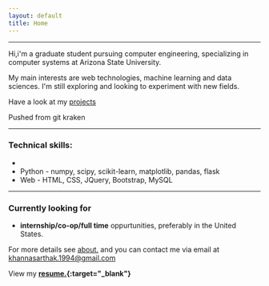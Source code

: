 ```yaml
---
layout: default
title: Home
---
```


---
Hi,i'm a graduate student pursuing computer engineering, specializing in computer systems at Arizona State University.

My main interests are web technologies, machine learning and data sciences. I'm still exploring and looking to experiment with new fields. 

Have a look at my [projects](http://khannasarthak.github.io/projects/)

Pushed from git kraken

---
### Technical skills:
* 
* Python - numpy, scipy, scikit-learn, matplotlib, pandas, flask
* Web  - HTML, CSS, JQuery, Bootstrap, MySQL

---
### Currently looking for
* **internship/co-op/full time** oppurtunities, preferably in the United States.
   

For more details see [about.](http://khannasarthak.github.io/about/) and you can contact me via email at <a href="mailto:{{ site.email}}">khannasarthak.1994@gmail.com</a>

View my **[resume.](http://khannasarthak.github.io/SarthakKhannaCV.pdf){:target="_blank"}**



